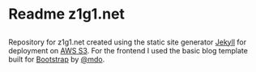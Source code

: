# Readme z1g1.net

## 

Repository for z1g1.net created using the static site generator [Jekyll](http://jekyllrb.com/) for deployment on [AWS S3](AWS.amazon.com/s3).  For the frontend I used the basic blog template built for <a href="http://getbootstrap.com">Bootstrap</a> by <a href="https://twitter.com/mdo">@mdo</a>.
